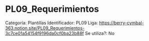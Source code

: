 # PL09_Requerimientos

Categoría: Plantillas
Identificador: PL09
Liga: https://berry-cymbal-363.notion.site/PL09_Requerimientos-3c7ce01a54154f9196da0cf0ba23b88f
Se utiliza?: No